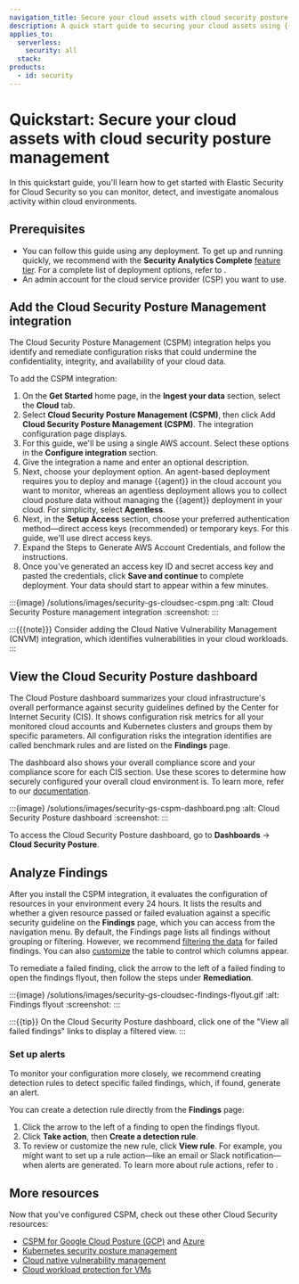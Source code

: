 ```yaml
---
navigation_title: Secure your cloud assets with cloud security posture management
description: A quick start guide to securing your cloud assets using {{elastic-sec}}.
applies_to:
  serverless:
    security: all
  stack:
products:
  - id: security
---
```


# Quickstart: Secure your cloud assets with cloud security posture management

In this quickstart guide, you'll learn how to get started with Elastic Security for Cloud Security so you can monitor, detect, and investigate anomalous activity within cloud environments.

## Prerequisites 

* You can follow this guide using any deployment. To get up and running quickly, we recommend [](/solutions/security/elastic-security-serverless.md) with the **Security Analytics Complete** [feature tier](/deploy-manage/deploy/elastic-cloud/project-settings.md#elastic-sec-project-features). For a complete list of deployment options, refer to [](/deploy-manage/deploy.md#choosing-your-deployment-type).
* An admin account for the cloud service provider (CSP) you want to use.  


## Add the Cloud Security Posture Management integration 

The Cloud Security Posture Management (CSPM) integration helps you identify and remediate configuration risks that could undermine the confidentiality, integrity, and availability of your cloud data.

To add the CSPM integration: 

1. On the **Get Started** home page, in the **Ingest your data** section, select the **Cloud** tab. 
2. Select **Cloud Security Posture Management (CSPM)**, then click Add **Cloud Security Posture Management (CSPM)**. The integration configuration page displays. 
3. For this guide, we'll be using a single AWS account. Select these options in the **Configure integration** section. 
4. Give the integration a name and enter an optional description. 
5. Next, choose your deployment option. An agent-based deployment requires you to deploy and manage {{agent}} in the cloud account you want to monitor, whereas an agentless deployment allows you to collect cloud posture data without managing the {{agent}} deployment in your cloud. For simplicity, select **Agentless**.
6. Next, in the **Setup Access** section, choose your preferred authentication method—direct access keys (recommended) or temporary keys. For this guide, we'll use direct access keys. 
7. Expand the Steps to Generate AWS Account Credentials, and follow the instructions. 
8. Once you've generated an access key ID and secret access key and pasted the credentials, click **Save and continue** to complete deployment. Your data should start to appear within a few minutes.

:::{image} /solutions/images/security-gs-cloudsec-cspm.png
:alt: Cloud Security Posture management integration
:screenshot:
:::

:::{{{note}}}
Consider adding the Cloud Native Vulnerability Management (CNVM) integration, which identifies vulnerabilities in your cloud workloads.
:::

## View the Cloud Security Posture dashboard

The Cloud Posture dashboard summarizes your cloud infrastructure's overall performance against security guidelines defined by the Center for Internet Security (CIS). It shows configuration risk metrics for all your monitored cloud accounts and Kubernetes clusters and groups them by specific parameters. All configuration risks the integration identifies are called benchmark rules and are listed on the **Findings** page. 

The dashboard also shows your overall compliance score and your compliance score for each CIS section. Use these scores to determine how securely configured your overall cloud environment is. To learn more, refer to our [documentation](/solutions/security/cloud/cspm-dashboard.md).

:::{image} /solutions/images/security-gs-cspm-dashboard.png
:alt: Cloud Security Posture dashboard
:screenshot:
:::

To access the Cloud Security Posture dashboard, go to **Dashboards** → **Cloud Security Posture**. 


## Analyze Findings 

After you install the CSPM integration, it evaluates the configuration of resources in your environment every 24 hours. It lists the results and whether a given resource passed or failed evaluation against a specific security guideline on the **Findings** page, which you can access from the navigation menu. By default, the Findings page lists all findings without grouping or filtering. However, we recommend [filtering the data](/solutions/security/cloud/findings-page.md#cspm-findings-page-filter-findings) for failed findings. You can also [customize](/solutions/security/cloud/findings-page.md#cspm-customize-the-findings-table) the table to control which columns appear.  

To remediate a failed finding, click the arrow to the left of a failed finding to open the findings flyout, then follow the steps under **Remediation**. 

:::{image} /solutions/images/security-gs-cloudsec-findings-flyout.gif
:alt: Findings flyout
:screenshot:
:::

:::{{tip}}
On the Cloud Security Posture dashboard, click one of the "View all failed findings" links to display a filtered view. 
:::

### Set up alerts 

To monitor your configuration more closely, we recommend creating detection rules to detect specific failed findings, which, if found, generate an alert. 

You can create a detection rule directly from the **Findings** page: 

1. Click the arrow to the left of a finding to open the findings flyout.
2. Click **Take action**, then **Create a detection rule**. 
3. To review or customize the new rule, click **View rule**. For example, you might want to set up a rule action—like an email or Slack notification—when alerts are generated. To learn more about rule actions, refer to [](/solutions/security/detect-and-alert/create-detection-rule.md#rule-notifications).   

## More resources 

Now that you've configured CSPM, check out these other Cloud Security resources: 

* [CSPM for Google Cloud Posture (GCP)](/solutions/security/cloud/get-started-with-cspm-for-gcp.md) and [Azure](/solutions/security/cloud/get-started-with-cspm-for-azure.md) 
* [Kubernetes security posture management](/solutions/security/cloud/kubernetes-security-posture-management.md)
* [Cloud native vulnerability management](/solutions/security/cloud/cloud-native-vulnerability-management.md)
* [Cloud workload protection for VMs](/solutions/security/cloud/cloud-workload-protection-for-vms.md)